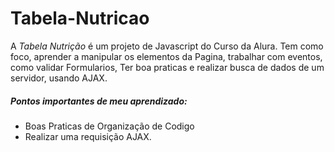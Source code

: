 # Tabela-Nutricao

A *Tabela Nutrição* é um projeto de Javascript do Curso da Alura.
Tem como foco, aprender a manipular os elementos da Pagina, trabalhar com eventos, como validar Formularios, 
Ter boa praticas e realizar busca de dados de um servidor, usando AJAX.

##### Pontos importantes de meu aprendizado:
* Boas Praticas de Organização de Codigo
* Realizar uma requisição AJAX.
